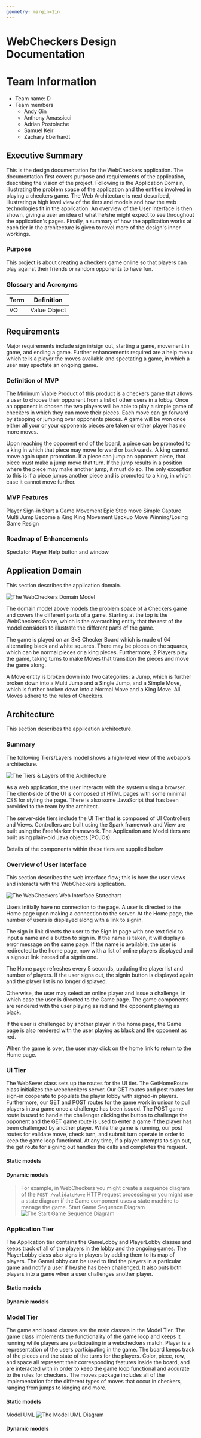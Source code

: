 ```yaml
---
geometry: margin=1in
---
```

# WebCheckers Design Documentation

# Team Information
* Team name: D
* Team members
  * Andy Gin
  * Anthony Amassicci
  * Adrian Postolache
  * Samuel Keir
  * Zachary Eberhardt

## Executive Summary

This is the design documentation for the WebCheckers application. The documentation first covers purpose and requirements of the application, describing the vision of the project. Following is the Application Domain, illustrating the problem space of the application and the entities involved in playing a checkers game. The Web Architecture is next described, illustrating a high level view of the tiers and models and how the web technologies fit in the application. An overview of the User Interface is then shown, giving a user an idea of what he/she might expect to see throughout the application's pages. Finally, a summary of how the application works at each tier in the architecture is given to revel more of the design's inner workings.

### Purpose

This project is about creating a checkers game online so that players can play against their friends or random opponents to have fun.

### Glossary and Acronyms

| Term | Definition |
|------|------------|
| VO | Value Object |


## Requirements

Major requirements include sign in/sign out, starting a game, movement in game, and ending a game. Further enhancements required are a help menu which tells a player the moves available and spectating a game, in which a user may spectate an ongoing game.



### Definition of MVP

The Minimum Viable Product of this product is a checkers game that allows a user to choose their opponent from a list of other users in a lobby. Once an opponent is chosen the two players will be able to play a simple game of checkers in which they can move their pieces. Each move can go forward by stepping or jumping over opponents pieces. A game will be won once either all your or your opponents pieces are taken or either player has no more moves.

Upon reaching the opponent end of the board, a piece can be promoted to a king in which that piece may move forward or backwards. A king cannot move again upon promotion. If a piece can jump an opponent piece, that piece must make a jump move that turn. If the jump results in a position where the piece may make another jump, it must do so. The only exception to this is if a piece jumps another piece and is promoted to a king, in which case it cannot move further.

### MVP Features

Player Sign-in
Start a Game
Movement Epic
   	Step move
    Simple Capture
    Multi Jump
    Become a King
    King Movement
    Backup Move
Winning/Losing Game
Resign

### Roadmap of Enhancements

Spectator
Player Help button and window

## Application Domain

This section describes the application domain.

![The WebCheckers Domain Model](DomainModel.png)

The domain model above models the problem space of a Checkers game and covers the different parts of a game. Starting at the top is the WebCheckers Game, which is the overarching entity that the rest of the model considers to illustrate the different parts of the game.

The game is played on an 8x8 Checker Board which is made of 64 alternating black and white squares. There may be pieces on the squares, which can be normal pieces or a king pieces. Furthermore, 2 Players play the game, taking turns to make Moves that transition the pieces and move the game along.

A Move entity is broken down into two categories: a Jump, which is further broken down into a Multi Jump and a Single Jump, and a Simple Move, which is further broken down into a Normal Move and a King Move. All Moves adhere to the rules of Checkers.



## Architecture

This section describes the application architecture.

### Summary

The following Tiers/Layers model shows a high-level view of the webapp's architecture.

![The Tiers & Layers of the Architecture](architecture-tiers-and-layers.png)

As a web application, the user interacts with the system using a browser.  The client-side
of the UI is composed of HTML pages with some minimal CSS for styling the page.  There is also
some JavaScript that has been provided to the team by the architect.

The server-side tiers include the UI Tier that is composed of UI Controllers and Views.
Controllers are built using the Spark framework and View are built using the FreeMarker framework.  The Application and Model tiers are built using plain-old Java objects (POJOs).

Details of the components within these tiers are supplied below


### Overview of User Interface

This section describes the web interface flow; this is how the user views and interacts
with the WebCheckers application.

![The WebCheckers Web Interface Statechart](Statechart.png)

Users initially have no connection to the page. A user is directed to the Home page upon making a connection to the server. At the Home page, the number of users is displayed along with a link to signin.

The sign in link directs the user to the Sign In page with one text field to input a name and a button to sign in. If the name is taken, it will display a error message on the same page. If the name is available, the user is redirected to the home page, now with a list of online players displayed and a signout link instead of a signin one.

The Home page refreshes every 5 seconds, updating the player list and number of players. If the user signs out, the signin button is displayed again and the player list is no longer displayed.

Otherwise, the user may select an online player and issue a challenge, in which case the user is directed to the Game page. The game components are rendered with the user playing as red and the opponent playing as black.

If the user is challenged by another player in the home page, the Game page is also rendered with the user playing as black and the opponent as red.

When the game is over, the user may click on the home link to return to the Home page.


### UI Tier

The WebSever class sets up the routes for the UI tier. The GetHomeRoute class initializes the webcheckers server. Our GET routes and post routes for sign-in cooperate to populate the player lobby with signed-in players. Furthermore, our GET and POST routes for the game work in unison to pull players into a game once a challenge has been issued. The POST game route is used to handle the challenger clicking the button to challenge the opponent and the GET game route is used to enter a game if the player has been challenged by another player. While the game is running, our post routes for validate move, check turn, and submit turn operate in order to keep the game loop functional. At any time, if a player attempts to sign out, the get route for signing out handles the calls and completes the request.

#### Static models

#### Dynamic models
> For example, in WebCheckers you might create a sequence diagram of the `POST /validateMove` HTTP request processing or you might use a state diagram if the Game component uses a state machine to manage the game.
Start Game Sequence Diagram
![The Start Game Sequence Diagram](startGameSequence.png)

### Application Tier
The Application tier contains the GameLobby and PlayerLobby classes and keeps track of all of the players in the lobby and the ongoing games. The PlayerLobby class also signs in players by adding them to its map of players. The GameLobby can be used to find the players in a particular game and notify a user if he/she has been challenged. It also puts both players into a game when a user challenges another player.

#### Static models


#### Dynamic models


### Model Tier

The game and board classes are the main classes in the Model Tier. The game class implements the functionality of the game loop and keeps it running while players are participating in a webcheckers match. Player is a representation of the users participating in the game. The board keeps track of the pieces and the state of the turns for the players. Color, piece, row, and space all represent their corresponding features inside the board, and are interacted with in order to keep the game loop functional and accurate to the rules for checkers. The moves package includes all of the implementation for the different types of moves that occur in checkers, ranging from jumps to kinging
and more.

#### Static models
Model UML
![The Model UML Diagram](modelUML.png)

#### Dynamic models

